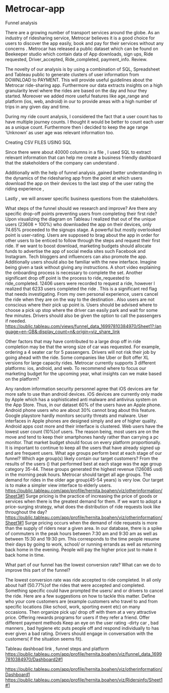 # Metrocar-app
Funnel analysis 

There are a growing number of transport services around the globe. As an industry of ridesharing service, Metrocar believes it is a good choice for users to discover the app easily, book and pay for their services without any concerns . Metrocar has released a public dataset which can be found on Beekeeper studio which contain data 
of 
 App downloads,
 sign ups,
 Ride requested,
Driver_accepted,
Ride_completed,
payment_info.
Review.


The novelty of our analysis is  by using a combination of SQL, Spreadsheet and Tableau public to generate  clusters of user information  from DOWNLOAD to PAYMENT. This will  provide useful guidelines about the Metrocar ride-sharing app. Furthermore our data extracts insights on a high granularity level where the rides are based on the day and hour they started. Moreover we added more useful features like age_range and platform (ios, web, android) in our to provide areas with a high number of trips in any given day and time. 

During my ride count analysis, I considered the fact that a user count has  to have multiple journey counts. I thought it would be better to count each user as a unique count. Furthermore then  i decided to keep the age range ‘Unknown’  as user age was relevant information too. 


Creating CSV FILES USING SQL

Since there were about 40000 columns in a file , I used SQL to extract relevant information that can help me create a business friendly dashboard that the stakeholders of  the company can understand .

Additionally  with the help of funnel analysis ,gained better understanding in the dynamics of the ridesharing app from the point at which users download the app  on their devices to the last step of the user rating the riding experience ,  

Lastly , we will answer specific business questions from the stakeholders.










What steps of the funnel should we research and improve? Are there any specific drop-off points preventing users from completing their first ride?
Upon visualizing the diagram on Tableau I realized that out of the unique users (23608 + 100%) who downloaded the app on their devices, only 74.65% proceeded to the signups stage. A powerful but mostly overlooked point is user-rating. Users are supposed to brag about the app in order for other users to be enticed to follow through the steps and request their first ride. If we want to boost download, marketing budgets should  allocate funds to advertise the app of social media sites such Facebook and Instagram. Tech bloggers and  influencers can also promote the app. Additionally users should also be familiar with the new interface. Imagine being given a task without giving any instructions. A short video explaining the onboarding process is necessary to complete the set. Another significant drop off point is the process to ride_requested to ride_completed. 12406 users were recorded to request a ride, however I realized that 6233 users completed the ride . This is a significant red flag that needs investigating. From my own personal experience, users cancel the ride when they are on the way to the destination . Also users are not conscious where their pick up point is. Users should be advised where to choose a pick up stop where the driver can easily park and wait for some few minutes. Drivers should also be given the option to call the passengers if needed. 
https://public.tableau.com/views/funnel_data_16997810384970/Sheet1?:language=en-GB&:display_count=n&:origin=viz_share_link 




Other factors that may have contributed to a large drop off in ride completion may be that the wrong size of car was requested. For example, ordering a 4 seater car for 5 passengers. Drivers will not risk their job by going ahead with the ride. Some companies like Uber or Bolt offer XL versions for large capacity rides. 
Metrocar currently supports 3 different platforms: ios, android, and web. To recommend where to focus our marketing budget for the upcoming year, what insights can we make based on the platform?

Any random information security personnel agree that iOS devices are far more safe to use than android devices. iOS devices are currently only made by Apple which has a sophisticated anti malware and antivirus system on the App Store. Thus, in our dataset 60% of the users have an Apple phone.  Android phone users who are about  30%  cannot brag about this feature. Google playstore hardly monitors security threats and malware. 
User interfaces in Apple phones are designed  simply and are of higher quality. Android apps cost more and their interface is clustered. 
Web users have the lowest user count (10%)of users. The reason being, most users are on the move and tend to keep their smartphones handy rather than carrying a pc monitor.  That market budget should focus on every platform  proportionally. It is important to continue to keep all the users that have already signed up and are frequent users.
What age groups perform best at each stage of our funnel? Which age group(s) likely contain our target customers?
From the results of the users () that performed best at each stage was the age group category 35-44. These groups generated the highest revenue (126085 usd) in the morning peak hours. 
Metrocar should target all age groups.  The demand for rides in the older age group(45-54 years) is very low. Our target is to make a simpler view interface to elderly users.
https://public.tableau.com/app/profile/hernita.boahen/viz/otherinformation/Sheet3#1 
Surge pricing is the practice of increasing the price of goods or services when there is the greatest demand for them. If we want to adopt a price-surging strategy, what does the distribution of ride requests look like throughout the day?
https://public.tableau.com/app/profile/hernita.boahen/viz/otherinformation/Sheet1#1 
Surge pricing occurs when the demand of ride requests is more than the supply of riders near a given area. In our database, there is a spike of commuters in the peak hours between 7:30 am and 9:30 am  as well as between 15:30 and 19:30 pm. This corresponds to the time people resume their days by going to work, school/ or running errands as well as returning back home in the evening. People will pay the higher price just to make it back home in time.






What part of our funnel has the lowest conversion rate? What can we do to improve this part of the funnel?

The lowest conversion rate was ride accepted to ride completed. In all only about half (50.77%)of the rides that were accepted and completed. Something specific could have prompted the users/ and or drivers to cancel the ride. 
Here are a few suggestions on how to tackle this matter. 
Define who your  core customers are (example customers who travel to and from specific locations (like school, work, sporting event etc) on many occasions. Then organize pick up/ drop off  with them at a very attractive price. 
Offering rewards programs for users if  they refer a friend. 
Offer different payment methods
Keep an eye on the user rating -dirty car , bad manners , bad hygiene etc puts people off and respond individually to has ever given a bad rating. Drivers should  engage in conversation with the customers( if the situation seems fit).
 



Tableau dashboad link , funnel steps and platform
https://public.tableau.com/app/profile/hernita.boahen/viz/funnel_data_16997810384970/Dashboard2#1

https://public.tableau.com/app/profile/hernita.boahen/viz/otherinformation/Dashboard1 
https://public.tableau.com/app/profile/hernita.boahen/viz/Ridersinfo/Sheet1#1







